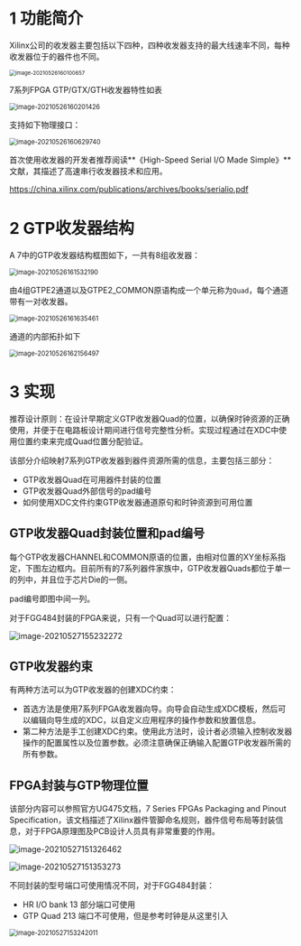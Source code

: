 # 1 功能简介

Xilinx公司的收发器主要包括以下四种，四种收发器支持的最大线速率不同，每种收发器位于的器件也不同。

<img src="https://i.loli.net/2021/05/26/O7UNRF2dTqMhgtn.png" alt="image-20210526160100657" style="zoom:67%;" />

7系列FPGA GTP/GTX/GTH收发器特性如表

<img src="https://i.loli.net/2021/05/26/DUnlhujMrx1IPZq.png" alt="image-20210526160201426" style="zoom:80%;" />

支持如下物理接口：

<img src="https://i.loli.net/2021/05/26/9zGNmoasknxFLSA.png" alt="image-20210526160629740" style="zoom:80%;" />

首次使用收发器的开发者推荐阅读**《High-Speed Serial I/O Made Simple》**文献，其描述了高速串行收发器技术和应用。

https://china.xilinx.com/publications/archives/books/serialio.pdf

# 2 GTP收发器结构

A 7中的GTP收发器结构框图如下，一共有8组收发器：

<img src="https://i.loli.net/2021/05/26/w5cinlU8ECRWXtB.png" alt="image-20210526161532190" style="zoom:80%;" />

由4组GTPE2通道以及GTPE2_COMMON原语构成一个单元称为`Quad`，每个通道带有一对收发器。

<img src="https://i.loli.net/2021/05/26/ZdeUo8E647nuKy2.png" alt="image-20210526161635461" style="zoom:80%;" />

通道的内部拓扑如下

<img src="https://i.loli.net/2021/06/01/tWh8FQCxzqKNDAp.png" alt="image-20210526162156497" style="zoom:80%;" />

# 3 实现

推荐设计原则：在设计早期定义GTP收发器Quad的位置，以确保时钟资源的正确使用，并便于在电路板设计期间进行信号完整性分析。实现过程通过在XDC中使用位置约束来完成Quad位置分配验证。

该部分介绍映射7系列GTP收发器到器件资源所需的信息，主要包括三部分：

- GTP收发器Quad在可用器件封装的位置
- GTP收发器Quad外部信号的pad编号
- 如何使用XDC文件约束GTP收发器通道原句和时钟资源到可用位置

## GTP收发器Quad封装位置和pad编号

每个GTP收发器CHANNEL和COMMON原语的位置，由相对位置的XY坐标系指定，下图左边框内。目前所有的7系列器件家族中，GTP收发器Quads都位于单一的列中，并且位于芯片Die的一侧。

pad编号即图中间一列。

对于FGG484封装的FPGA来说，只有一个Quad可以进行配置：

![image-20210527155232272](https://i.loli.net/2021/06/01/xyqS2cXzQNEfsTj.png)

## GTP收发器约束

有两种方法可以为GTP收发器的创建XDC约束：

- 首选方法是使用7系列FPGA收发器向导。向导会自动生成XDC模板，然后可以编辑向导生成的XDC，以自定义应用程序的操作参数和放置信息。
- 第二种方法是手工创建XDC约束。使用此方法时，设计者必须输入控制收发器操作的配置属性以及位置参数。必须注意确保正确输入配置GTP收发器所需的所有参数。

## FPGA封装与GTP物理位置

该部分内容可以参照官方UG475文档，7 Series FPGAs Packaging and Pinout Specification，该文档描述了Xilinx器件管脚命名规则，器件信号布局等封装信息，对于FPGA原理图及PCB设计人员具有非常重要的作用。

![image-20210527151326462](https://i.loli.net/2021/06/01/QkopWKT3ScMPv4e.png)

![image-20210527151353273](https://i.loli.net/2021/06/01/OH1F4ThNkfweYbK.png)



不同封装的型号端口可使用情况不同，对于FGG484封装：

- HR I/O bank 13 部分端口可使用
- GTP Quad 213 端口不可使用，但是参考时钟是从这里引入

<img src="https://i.loli.net/2021/06/01/GLermPz8X9ip5bO.png" alt="image-20210527153242011" style="zoom:80%;" />